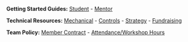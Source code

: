 **Getting Started Guides:** [Student](wiki/Guide-Student.md) - [Mentor](wiki/Guide-Mentor.md)

**Technical Resources:** [Mechanical](wiki/Mechanical.md) - [Controls](wiki/Controls.md) - [Strategy](wiki/Strategy.md) - [Fundraising](wiki/Fundraising.md)

**Team Policy:** [Member Contract](wiki/Member-Contract.md) - [Attendance/Workshop Hours](wiki/Workshop-Hours.md)